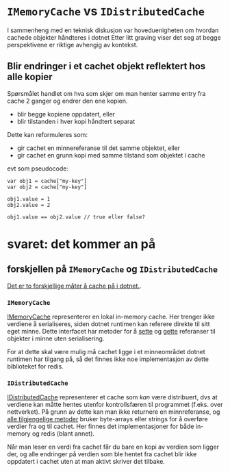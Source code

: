 # `IMemoryCache` vs `IDistributedCache`

I sammenheng med en teknisk diskusjon var hoveduenigheten om hvordan cachede objekter håndteres i dotnet
Etter litt graving viser det seg at begge perspektivene er riktige avhengig av kontekst.

## Blir endringer i et cachet objekt reflektert hos alle kopier
Spørsmålet handlet om hva som skjer om man henter samme entry fra cache 2 ganger og endrer den ene kopien.
- blir begge kopiene oppdatert, eller
- blir tilstanden i hver kopi håndtert separat

Dette kan reformuleres som:
- gir cachet en minnereferanse til det samme objektet, eller
- gir cachet en grunn kopi med samme tilstand som objektet i cache

evt som pseudocode:
``` 
var obj1 = cache["my-key"]
var obj2 = cache["my-key"]

obj1.value = 1
obj2.value = 2

obj1.value == obj2.value // true eller false?
```

# svaret: det kommer an på
## forskjellen på `IMemoryCache` og `IDistributedCache`
[Det er to forskjellige måter å cache på i dotnet.](https://learn.microsoft.com/en-us/aspnet/core/performance/caching/memory?view=aspnetcore-8.0).

### `IMemoryCache`
[IMemoryCache](https://learn.microsoft.com/en-us/dotnet/api/microsoft.extensions.caching.memory.imemorycache?view=net-8.0) 
representerer en lokal in-memory cache. Her trenger ikke verdiene å serialiseres, siden dotnet runtimen kan referere direkte til sitt eget minne.
Dette interfacet har metoder for å 
[sette](https://learn.microsoft.com/en-us/dotnet/api/microsoft.extensions.caching.memory.cacheextensions.set?view=net-8.0#microsoft-extensions-caching-memory-cacheextensions-set-1(microsoft-extensions-caching-memory-imemorycache-system-object-0-microsoft-extensions-caching-memory-memorycacheentryoptions))
og 
[gette](https://learn.microsoft.com/en-us/dotnet/api/microsoft.extensions.caching.memory.cacheextensions.get?view=net-8.0#microsoft-extensions-caching-memory-cacheextensions-get-1(microsoft-extensions-caching-memory-imemorycache-system-object))
referanser til objekter i minne uten serialisering.

For at dette skal være mulig må cachet ligge i et minneområdet dotnet runtimen har tilgang på, 
så det finnes ikke noe implementasjon av dette biblioteket for redis.

### `IDistributedCache`
[IDistributedCache](https://learn.microsoft.com/en-us/dotnet/api/microsoft.extensions.caching.distributed.idistributedcache?view=net-8.0) 
representerer et cache som *kan* være distribuert, 
dvs at verdiene kan måtte hentes utenfor kontrollsfæren til programmet (f.eks. over nettverket).
På grunn av dette kan man ikke returnere en minnreferanse, og 
[alle tilgjengelige metoder](https://learn.microsoft.com/en-us/dotnet/api/microsoft.extensions.caching.distributed.idistributedcache?view=net-8.0#methods)
bruker byte-arrays eller strings for å overføre verdier fra og til cachet.
Her finnes det implementasjoner for både in-memory og redis (blant annet).

Når man leser en verdi fra cachet får du bare en kopi av verdien som ligger der, 
og alle endringer på verdien som ble hentet fra cachet blir ikke oppdatert i cachet uten at man aktivt skriver det tilbake.